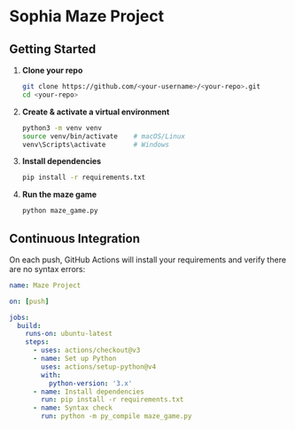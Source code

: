 # Sophia Maze Project

## Getting Started

1. **Clone your repo**

   ```bash
   git clone https://github.com/<your-username>/<your-repo>.git
   cd <your-repo>
   ```

2. **Create & activate a virtual environment**

   ```bash
   python3 -m venv venv
   source venv/bin/activate    # macOS/Linux
   venv\Scripts\activate       # Windows
   ```

3. **Install dependencies**

   ```bash
   pip install -r requirements.txt
   ```

4. **Run the maze game**

   ```bash
   python maze_game.py
   ```

## Continuous Integration

On each push, GitHub Actions will install your requirements and verify there are no syntax errors:

```yaml
name: Maze Project

on: [push]

jobs:
  build:
    runs-on: ubuntu-latest
    steps:
      - uses: actions/checkout@v3
      - name: Set up Python
        uses: actions/setup-python@v4
        with:
          python-version: '3.x'
      - name: Install dependencies
        run: pip install -r requirements.txt
      - name: Syntax check
        run: python -m py_compile maze_game.py
```
